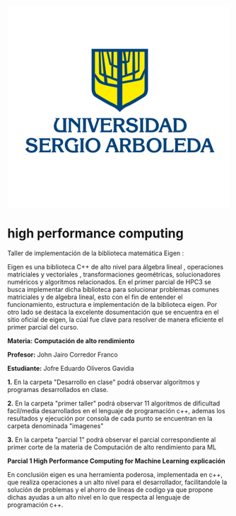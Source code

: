 ![USA](https://github.com/JGavidia403/high-performance-computing/blob/main/imagenes/U%20Sergio.png)




# high performance computing


Taller de implementación de la biblioteca matemática Eigen :  

Eigen es una biblioteca C++ de alto nivel para álgebra lineal , operaciones matriciales y vectoriales , transformaciones geométricas, solucionadores numéricos y algoritmos relacionados. En el primer parcial de HPC3 se busca implementar dicha biblioteca para solucionar problemas comunes matriciales y de algebra lineal, esto con el fin de entender el funcionamiento, estructura e implementación de la biblioteca eigen. Por otro lado se destaca la excelente dosumentación que se encuentra en el sitio oficial de eigen, la cúal fue clave para resolver de manera eficiente el primer parcial del curso. 

**Materia:** **Computación de alto rendimiento**

 **Profesor:** John Jairo Corredor Franco
 
 **Estudiante:** Jofre Eduardo Oliveros Gavidia
 
 **1.** En la carpeta "Desarrollo en clase" podrá observar algoritmos y programas
desarrollados en clase.

**2.** En la carpeta "primer taller" podrá observar 11 algoritmos de dificultad facil/media
desarrollados en el lenguaje de programación c++, ademas los resultados y ejecución por consola de cada punto se encuentran en la carpeta denominada "imagenes"

**3.** En la carpeta "parcial 1" podrá observar el parcial correspondiente al primer corte de la materia de Computación de alto rendimiento para ML

**Parcial 1 High Performance Computing for Machine Learning explicación**


En conclusión eigen es una herramienta poderosa, implementada en c++, que realiza operaciones a un alto nivel para el desarrollador, facilitandole la solución de problemas y el ahorro de lineas de codigo ya que propone dichas ayudas a un alto nivel en lo que respecta al lenguaje de programación c++.


